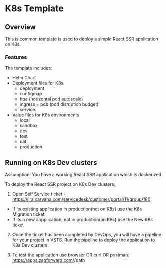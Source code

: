 # K8s Template

## Overview 

This is common template is used to deploy a simple React SSR application on K8s.

### Features

The template includes:

* Helm Chart
* Deployment files for K8s
    - deployment
    - configmap
    - hpa (horizontal pod autoscale)
    - ingress
    = pdb (pod disruption budget)
    - service
* Value files for K8s environments
    - local
    - sandbox
    - dev
    - test
    - uat
    - production

## Running on K8s Dev clusters
Assumption: You have a working React SSR application which is dockerized

To deploy the React SSR project on K8s Dev clusters:

1. Open Self Service ticket - https://jira.carvana.com/servicedesk/customer/portal/11/group/180
- If its existing application in production(not on K8s) use the K8s Migration ticket
- If its a new appplication, not in production(on K8s) use the New K8s ticket


2. Once the ticket has been completed by DevOps, you will have a pipeline for your project in VSTS. Run the pipeline to deploy the application to K8s Dev clusters.

3. To test the application use browser OR curl OR postman: https://apps.zagforward.com/<namespace>/path